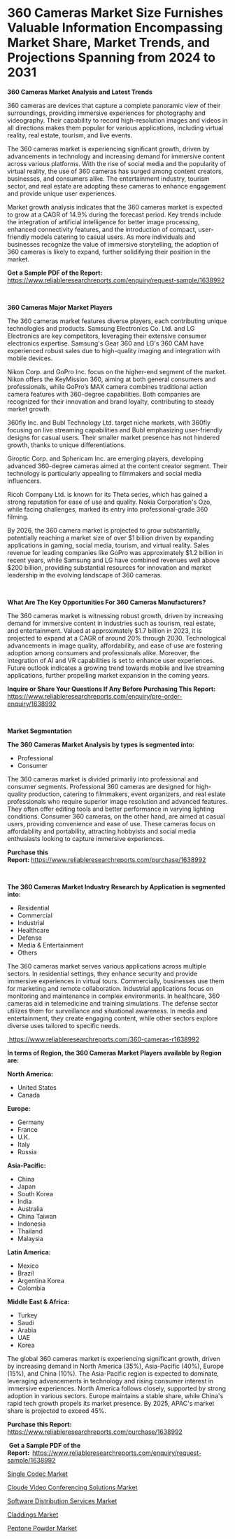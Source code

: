<p><h1>360 Cameras Market Size Furnishes Valuable Information Encompassing Market Share, Market Trends, and Projections Spanning from 2024 to 2031</h1></p><p><strong>360 Cameras Market Analysis and Latest Trends</strong></p>
<p><p>360 cameras are devices that capture a complete panoramic view of their surroundings, providing immersive experiences for photography and videography. Their capability to record high-resolution images and videos in all directions makes them popular for various applications, including virtual reality, real estate, tourism, and live events.</p><p>The 360 cameras market is experiencing significant growth, driven by advancements in technology and increasing demand for immersive content across various platforms. With the rise of social media and the popularity of virtual reality, the use of 360 cameras has surged among content creators, businesses, and consumers alike. The entertainment industry, tourism sector, and real estate are adopting these cameras to enhance engagement and provide unique user experiences.</p><p>Market growth analysis indicates that the 360 cameras market is expected to grow at a CAGR of 14.9% during the forecast period. Key trends include the integration of artificial intelligence for better image processing, enhanced connectivity features, and the introduction of compact, user-friendly models catering to casual users. As more individuals and businesses recognize the value of immersive storytelling, the adoption of 360 cameras is likely to expand, further solidifying their position in the market.</p></p>
<p><strong>Get a Sample PDF of the Report:&nbsp;</strong> <a href="https://www.reliableresearchreports.com/enquiry/request-sample/1638992?utm_campaign=12&utm_medium=2&utm_source=Github&utm_content=ia&utm_term=25092024&utm_id=360-cameras">https://www.reliableresearchreports.com/enquiry/request-sample/1638992</a></p>
<p>&nbsp;</p>
<p><strong>360 Cameras Major Market Players</strong></p>
<p><p>The 360 cameras market features diverse players, each contributing unique technologies and products. Samsung Electronics Co. Ltd. and LG Electronics are key competitors, leveraging their extensive consumer electronics expertise. Samsung's Gear 360 and LG's 360 CAM have experienced robust sales due to high-quality imaging and integration with mobile devices.</p><p>Nikon Corp. and GoPro Inc. focus on the higher-end segment of the market. Nikon offers the KeyMission 360, aiming at both general consumers and professionals, while GoPro’s MAX camera combines traditional action camera features with 360-degree capabilities. Both companies are recognized for their innovation and brand loyalty, contributing to steady market growth.</p><p>360fly Inc. and Bubl Technology Ltd. target niche markets, with 360fly focusing on live streaming capabilities and Bubl emphasizing user-friendly designs for casual users. Their smaller market presence has not hindered growth, thanks to unique differentiations.</p><p>Giroptic Corp. and Sphericam Inc. are emerging players, developing advanced 360-degree cameras aimed at the content creator segment. Their technology is particularly appealing to filmmakers and social media influencers.</p><p>Ricoh Company Ltd. is known for its Theta series, which has gained a strong reputation for ease of use and quality. Nokia Corporation's Ozo, while facing challenges, marked its entry into professional-grade 360 filming.</p><p>By 2026, the 360 camera market is projected to grow substantially, potentially reaching a market size of over $1 billion driven by expanding applications in gaming, social media, tourism, and virtual reality. Sales revenue for leading companies like GoPro was approximately $1.2 billion in recent years, while Samsung and LG have combined revenues well above $200 billion, providing substantial resources for innovation and market leadership in the evolving landscape of 360 cameras.</p></p>
<p>&nbsp;</p>
<p><strong>What Are The Key Opportunities For 360 Cameras Manufacturers?</strong></p>
<p><p>The 360 cameras market is witnessing robust growth, driven by increasing demand for immersive content in industries such as tourism, real estate, and entertainment. Valued at approximately $1.7 billion in 2023, it is projected to expand at a CAGR of around 20% through 2030. Technological advancements in image quality, affordability, and ease of use are fostering adoption among consumers and professionals alike. Moreover, the integration of AI and VR capabilities is set to enhance user experiences. Future outlook indicates a growing trend towards mobile and live streaming applications, further propelling market expansion in the coming years.</p></p>
<p><strong>Inquire or Share Your Questions If Any Before Purchasing This Report:</strong> <a href="https://www.reliableresearchreports.com/enquiry/pre-order-enquiry/1638992?utm_campaign=12&utm_medium=2&utm_source=Github&utm_content=ia&utm_term=25092024&utm_id=360-cameras">https://www.reliableresearchreports.com/enquiry/pre-order-enquiry/1638992</a></p>
<p>&nbsp;</p>
<p><strong>Market Segmentation</strong></p>
<p><strong>The 360 Cameras Market Analysis by types is segmented into:</strong></p>
<p><ul><li>Professional</li><li>Consumer</li></ul></p>
<p><p>The 360 cameras market is divided primarily into professional and consumer segments. Professional 360 cameras are designed for high-quality production, catering to filmmakers, event organizers, and real estate professionals who require superior image resolution and advanced features. They often offer editing tools and better performance in varying lighting conditions. Consumer 360 cameras, on the other hand, are aimed at casual users, providing convenience and ease of use. These cameras focus on affordability and portability, attracting hobbyists and social media enthusiasts looking to capture immersive experiences.</p></p>
<p><strong>Purchase this Report:&nbsp;</strong><a href="https://www.reliableresearchreports.com/purchase/1638992?utm_campaign=12&utm_medium=2&utm_source=Github&utm_content=ia&utm_term=25092024&utm_id=360-cameras">https://www.reliableresearchreports.com/purchase/1638992</a></p>
<p>&nbsp;</p>
<p><strong>The 360 Cameras Market Industry Research by Application is segmented into:</strong></p>
<p><ul><li>Residential</li><li>Commercial</li><li>Industrial</li><li>Healthcare</li><li>Defense</li><li>Media & Entertainment</li><li>Others</li></ul></p>
<p><p>The 360 cameras market serves various applications across multiple sectors. In residential settings, they enhance security and provide immersive experiences in virtual tours. Commercially, businesses use them for marketing and remote collaboration. Industrial applications focus on monitoring and maintenance in complex environments. In healthcare, 360 cameras aid in telemedicine and training simulations. The defense sector utilizes them for surveillance and situational awareness. In media and entertainment, they create engaging content, while other sectors explore diverse uses tailored to specific needs.</p></p>
<p><a href="https://www.reliableresearchreports.com/360-cameras-r1638992?utm_campaign=12&utm_medium=2&utm_source=Github&utm_content=ia&utm_term=25092024&utm_id=360-cameras">&nbsp;https://www.reliableresearchreports.com/360-cameras-r1638992</a></p>
<p><strong>In terms of Region, the 360 Cameras Market Players available by Region are:</strong></p>
<p>
    <p> <strong> North America: </strong>
        <ul>
            <li>United States</li>
            <li>Canada</li>
        </ul>
        </p> 
    <p> <strong> Europe: </strong>
        <ul>
            <li>Germany</li>
            <li>France</li>
            <li>U.K.</li>
            <li>Italy</li>
            <li>Russia</li>
        </ul>
        </p> 
    <p> <strong> Asia-Pacific: </strong>
        <ul>
            <li>China</li>
            <li>Japan</li>
            <li>South Korea</li>
            <li>India</li>
            <li>Australia</li>
            <li>China Taiwan</li>
            <li>Indonesia</li>
            <li>Thailand</li>
            <li>Malaysia</li>
        </ul>
        </p> 
    <p> <strong> Latin America: </strong>
        <ul>
            <li>Mexico</li>
            <li>Brazil</li>
            <li>Argentina Korea</li>
            <li>Colombia</li>
        </ul>
        </p> 
    <p> <strong> Middle East & Africa: </strong>
        <ul>
            <li>Turkey</li>
            <li>Saudi</li>
            <li>Arabia</li>
            <li>UAE</li>
            <li>Korea</li>
        </ul>
    </p>
    </p>
<p><p>The global 360 cameras market is experiencing significant growth, driven by increasing demand in North America (35%), Asia-Pacific (40%), Europe (15%), and China (10%). The Asia-Pacific region is expected to dominate, leveraging advancements in technology and rising consumer interest in immersive experiences. North America follows closely, supported by strong adoption in various sectors. Europe maintains a stable share, while China's rapid tech growth propels its market presence. By 2025, APAC's market share is projected to exceed 45%.</p></p>
<p><strong>Purchase this Report: </strong><a href="https://www.reliableresearchreports.com/purchase/1638992?utm_campaign=12&utm_medium=2&utm_source=Github&utm_content=ia&utm_term=25092024&utm_id=360-cameras">https://www.reliableresearchreports.com/purchase/1638992</a></p>
<p>&nbsp;<strong>Get a Sample PDF of the Report:&nbsp;&nbsp;</strong><a href="https://www.reliableresearchreports.com/enquiry/request-sample/1638992?utm_campaign=12&utm_medium=2&utm_source=Github&utm_content=ia&utm_term=25092024&utm_id=360-cameras">https://www.reliableresearchreports.com/enquiry/request-sample/1638992</a></p>
<p><strong></strong></p>
<p><p><a href="https://github.com/JakirUddin511/Market-Research-Report-List-1/blob/main/single-codec-market.md?utm_campaign=12&utm_medium=2&utm_source=Github&utm_content=ia&utm_term=25092024&utm_id=360-cameras">Single Codec Market</a></p><p><a href="https://github.com/AbbasMahmud554/Market-Research-Report-List-1/blob/main/cloude-video-conferencing-solutions-market.md?utm_campaign=12&utm_medium=2&utm_source=Github&utm_content=ia&utm_term=25092024&utm_id=360-cameras">Cloude Video Conferencing Solutions Market</a></p><p><a href="https://issuu.com/reportprime-2/docs/software-distribution-services-mark_c962f47bd56139?utm_campaign=12&utm_medium=2&utm_source=Github&utm_content=ia&utm_term=25092024&utm_id=360-cameras">Software Distribution Services Market</a></p><p><a href="https://www.linkedin.com/pulse/claddings-market-research-report-forecast-growth-prospects-steady-zaezc?utm_campaign=12&utm_medium=2&utm_source=Github&utm_content=ia&utm_term=25092024&utm_id=360-cameras">Claddings Market</a></p><p><a href="https://www.linkedin.com/pulse/peptone-powder-market-global-share-ranking-overall-sales-demand-0viyf?utm_campaign=12&utm_medium=2&utm_source=Github&utm_content=ia&utm_term=25092024&utm_id=360-cameras">Peptone Powder Market</a></p></p>